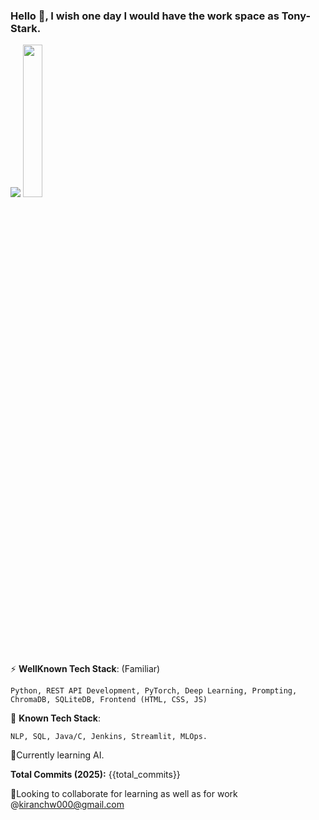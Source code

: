### Hello 👋, I wish one day I would have the work space as Tony-Stark.

<img src="https://github.com/kishkath/kishkath/assets/60026221/02d79157-d662-4037-af35-7628d8bb70b0" >

<img src = "https://github.com/kishkath/kishkath/assets/60026221/b5c00a84-f50d-4237-a971-dc2c71e7bd99" width = 25% height = 25%>

⚡ **WellKnown Tech Stack**: (Familiar)

    Python, REST API Development, PyTorch, Deep Learning, Prompting, ChromaDB, SQLiteDB, Frontend (HTML, CSS, JS)

🤔 **Known Tech Stack**:

    NLP, SQL, Java/C, Jenkins, Streamlit, MLOps.

🌱Currently learning AI.

**Total Commits (2025):** {{total_commits}}


🔭Looking to collaborate for learning as well as for work @kiranchw000@gmail.com


<!--
**kishkath/kishkath** is a ✨ _special_ ✨ repository because its `README.md` (this file) appears on your GitHub profile.

Here are some ideas to get you started:

- 🔭 I’m currently working on ...
- 🌱 I’m currently learning ...
- 👯 I’m looking to collaborate on ...
- 🤔 I’m looking for help with ...
- 💬 Ask me about ...
- 📫 How to reach me: ...
- 😄 Pronouns: ...
- ⚡ Fun fact: ...
-->
